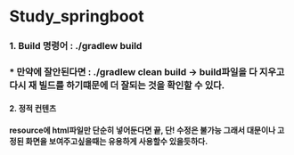 # Study_springboot


### 1. Build 명령어 : ./gradlew build 

### * 만약에 잘안된다면 : ./gradlew clean build -> build파일을 다 지우고 다시 재 빌드를 하기떄문에 더 잘되는 것을 확인할 수 있다.

####  2. 정적 컨텐츠 

#### resource에 html파일만 단순히 넣어둔다면 끝, 단! 수정은 불가능 그래서 대문이나 고정된 화면을 보여주고싶을때는 유용하게 사용할수 있을듯하다. 
